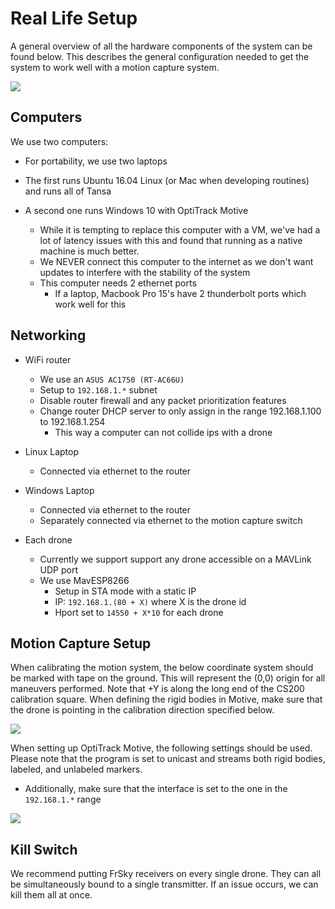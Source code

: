 Real Life Setup
===============

A general overview of all the hardware components of the system can be found below. This describes the general configuration needed to get the system to work well with a motion capture system.

![](system-overview.png)


Computers
---------

We use two computers:

- For portability, we use two laptops

- The first runs Ubuntu 16.04 Linux (or Mac when developing routines) and runs all of Tansa

- A second one runs Windows 10 with OptiTrack Motive
	- While it is tempting to replace this computer with a VM, we've had a lot of latency issues with this and found that running as a native machine is much better.
	- We NEVER connect this computer to the internet as we don't want updates to interfere with the stability of the system
	- This computer needs 2 ethernet ports
		- If a laptop, Macbook Pro 15's have 2 thunderbolt ports which work well for this


Networking
----------

- WiFi router
	- We use an `ASUS AC1750 (RT-AC66U)`
	- Setup to `192.168.1.*` subnet
	- Disable router firewall and any packet prioritization features
	- Change router DHCP server to only assign in the range 192.168.1.100 to 192.168.1.254
		- This way a computer can not collide ips with a drone

- Linux Laptop
	- Connected via ethernet to the router

- Windows Laptop
	- Connected via ethernet to the router
	- Separately connected via ethernet to the motion capture switch

- Each drone
	- Currently we support support any drone accessible on a MAVLink UDP port
	- We use MavESP8266
		- Setup in STA mode with a static IP
		- IP: `192.168.1.(80 + X)` where X is the drone id
		- Hport set to `14550 + X*10` for each drone


Motion Capture Setup
--------------------

When calibrating the motion system, the below coordinate system should be marked with tape on the ground. This will represent the (0,0) origin for all maneuvers performed. Note that +Y is along the long end of the CS200 calibration square. When defining the rigid bodies in Motive, make sure that the drone is pointing in the calibration direction specified below.

![](coordinate-frame.jpg)


When setting up OptiTrack Motive, the following settings should be used. Please note that the program is set to unicast and streams both rigid bodies, labeled, and unlabeled markers.

- Additionally, make sure that the interface is set to the one in the `192.168.1.*` range


![](motive-settings.png)


Kill Switch
-----------

We recommend putting FrSky receivers on every single drone. They can all be simultaneously bound to a single transmitter. If an issue occurs, we can kill them all at once.
